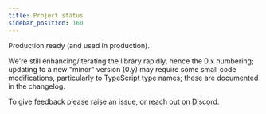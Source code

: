 ```yaml
---
title: Project status
sidebar_position: 160
---
```


Production ready (and used in production).

We're still enhancing/iterating the library rapidly, hence the 0.x numbering;
updating to a new "minor" version (0.y) may require some small code
modifications, particularly to TypeScript type names; these are documented in
the changelog.

To give feedback please raise an issue, or reach out
[on Discord](https://discord.gg/graphile).

